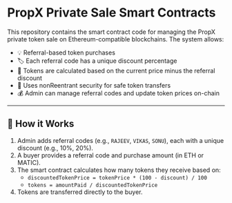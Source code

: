 # PropX Private Sale Smart Contracts

This repository contains the smart contract code for managing the PropX private token sale on Ethereum-compatible blockchains. The system allows:

- 💡 Referral-based token purchases
- 🏷️ Each referral code has a unique discount percentage
- 🧮 Tokens are calculated based on the current price minus the referral discount
- 🔐 Uses nonReentrant security for safe token transfers
- 💰 Admin can manage referral codes and update token prices on-chain

---

## 🧾 How it Works

1. Admin adds referral codes (e.g., `RAJEEV`, `VIKAS`, `SONU`), each with a unique discount (e.g., 10%, 20%).
2. A buyer provides a referral code and purchase amount (in ETH or MATIC).
3. The smart contract calculates how many tokens they receive based on:
   - `discountedTokenPrice = tokenPrice * (100 - discount) / 100`
   - `tokens = amountPaid / discountedTokenPrice`
4. Tokens are transferred directly to the buyer.

